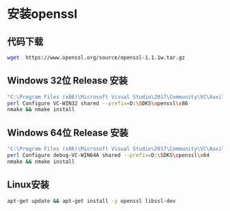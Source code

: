 # 安装openssl

## 代码下载
```bash
wget  https://www.openssl.org/source/openssl-1.1.1w.tar.gz
```


## Windows 32位 Release 安装
```bash
"C:\Program Files (x86)\Microsoft Visual Studio\2017\Community\VC\Auxiliary\Build\vcvars32.bat"
perl Configure VC-WIN32 shared --prefix=D:\SDKS\openssl\x86
nmake && nmake install
```

## Windows 64位 Release 安装
```bash
"C:\Program Files (x86)\Microsoft Visual Studio\2017\Community\VC\Auxiliary\Build\vcvars64.bat"
perl Configure debug-VC-WIN64A shared --prefix=D:\SDKS\openssl\x64
nmake && nmake install
```


## Linux安装
```bash
apt-get update && apt-get install -y openssl libssl-dev 
```